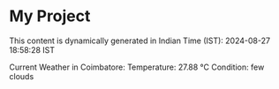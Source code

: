 # My Project

This content is dynamically generated in Indian Time (IST): 2024-08-27 18:58:28 IST


Current Weather in Coimbatore:
Temperature: 27.88 °C
Condition: few clouds
